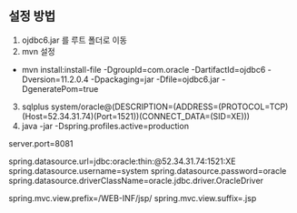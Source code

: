 ## 설정 방법
1. ojdbc6.jar 를 루트 폴더로 이동
2. mvn 설정
- mvn install:install-file -DgroupId=com.oracle -DartifactId=ojdbc6 -Dversion=11.2.0.4 -Dpackaging=jar -Dfile=ojdbc6.jar -DgeneratePom=true


3. sqlplus system/oracle@(DESCRIPTION=(ADDRESS=(PROTOCOL=TCP)(Host=52.34.31.74)(Port=1521))(CONNECT_DATA=(SID=XE)))
4. java -jar -Dspring.profiles.active=production 


server.port=8081

spring.datasource.url=jdbc:oracle:thin:@52.34.31.74:1521:XE
spring.datasource.username=system
spring.datasource.password=oracle
spring.datasource.driverClassName=oracle.jdbc.driver.OracleDriver

spring.mvc.view.prefix=/WEB-INF/jsp/
spring.mvc.view.suffix=.jsp